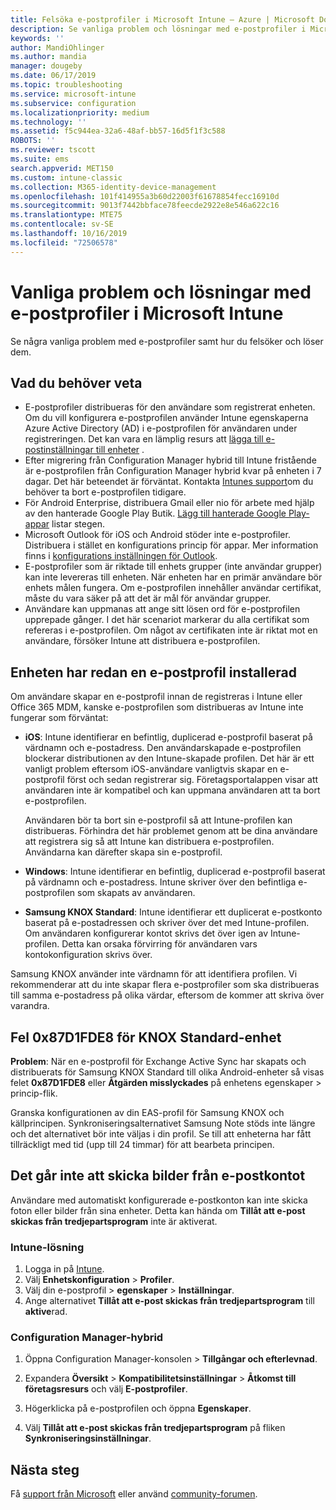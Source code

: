 ```yaml
---
title: Felsöka e-postprofiler i Microsoft Intune – Azure | Microsoft Docs
description: Se vanliga problem och lösningar med e-postprofiler i Microsoft Intune, inklusive duplicerade e-postprofiler och fel på Samsung KNOX Standard Android-enheter.
keywords: ''
author: MandiOhlinger
ms.author: mandia
manager: dougeby
ms.date: 06/17/2019
ms.topic: troubleshooting
ms.service: microsoft-intune
ms.subservice: configuration
ms.localizationpriority: medium
ms.technology: ''
ms.assetid: f5c944ea-32a6-48af-bb57-16d5f1f3c588
ROBOTS: ''
ms.reviewer: tscott
ms.suite: ems
search.appverid: MET150
ms.custom: intune-classic
ms.collection: M365-identity-device-management
ms.openlocfilehash: 101f414955a3b60d22003f61678854fecc16910d
ms.sourcegitcommit: 9013f7442bbface78feecde2922e8e546a622c16
ms.translationtype: MTE75
ms.contentlocale: sv-SE
ms.lasthandoff: 10/16/2019
ms.locfileid: "72506578"
---
```

# <a name="common-issues-and-resolutions-with-email-profiles-in-microsoft-intune"></a>Vanliga problem och lösningar med e-postprofiler i Microsoft Intune

Se några vanliga problem med e-postprofiler samt hur du felsöker och löser dem.

## <a name="what-you-need-to-know"></a>Vad du behöver veta

- E-postprofiler distribueras för den användare som registrerat enheten. Om du vill konfigurera e-postprofilen använder Intune egenskaperna Azure Active Directory (AD) i e-postprofilen för användaren under registreringen. Det kan vara en lämplig resurs att [lägga till e-postinställningar till enheter](email-settings-configure.md) .
- Efter migrering från Configuration Manager hybrid till Intune fristående är e-postprofilen från Configuration Manager hybrid kvar på enheten i 7 dagar. Det här beteendet är förväntat. Kontakta [Intunes support](../fundamentals/get-support.md)om du behöver ta bort e-postprofilen tidigare.
- För Android Enterprise, distribuera Gmail eller nio för arbete med hjälp av den hanterade Google Play Butik. [Lägg till hanterade Google Play-appar](../apps/apps-add-android-for-work.md) listar stegen.
- Microsoft Outlook för iOS och Android stöder inte e-postprofiler. Distribuera i stället en konfigurations princip för appar. Mer information finns i [konfigurations inställningen för Outlook](../apps/app-configuration-policies-outlook.md).
- E-postprofiler som är riktade till enhets grupper (inte användar grupper) kan inte levereras till enheten. När enheten har en primär användare bör enhets målen fungera. Om e-postprofilen innehåller användar certifikat, måste du vara säker på att det är mål för användar grupper.
- Användare kan uppmanas att ange sitt lösen ord för e-postprofilen upprepade gånger. I det här scenariot markerar du alla certifikat som refereras i e-postprofilen. Om något av certifikaten inte är riktat mot en användare, försöker Intune att distribuera e-postprofilen.

## <a name="device-already-has-an-email-profile-installed"></a>Enheten har redan en e-postprofil installerad

Om användare skapar en e-postprofil innan de registreras i Intune eller Office 365 MDM, kanske e-postprofilen som distribueras av Intune inte fungerar som förväntat:

- **iOS**: Intune identifierar en befintlig, duplicerad e-postprofil baserat på värdnamn och e-postadress. Den användarskapade e-postprofilen blockerar distributionen av den Intune-skapade profilen. Det här är ett vanligt problem eftersom iOS-användare vanligtvis skapar en e-postprofil först och sedan registrerar sig. Företagsportalappen visar att användaren inte är kompatibel och kan uppmana användaren att ta bort e-postprofilen.

  Användaren bör ta bort sin e-postprofil så att Intune-profilen kan distribueras. Förhindra det här problemet genom att be dina användare att registrera sig så att Intune kan distribuera e-postprofilen. Användarna kan därefter skapa sin e-postprofil.

- **Windows**: Intune identifierar en befintlig, duplicerad e-postprofil baserat på värdnamn och e-postadress. Intune skriver över den befintliga e-postprofilen som skapats av användaren.

- **Samsung KNOX Standard**: Intune identifierar ett duplicerat e-postkonto baserat på e-postadressen och skriver över det med Intune-profilen. Om användaren konfigurerar kontot skrivs det över igen av Intune-profilen. Detta kan orsaka förvirring för användaren vars kontokonfiguration skrivs över.

Samsung KNOX använder inte värdnamn för att identifiera profilen. Vi rekommenderar att du inte skapar flera e-postprofiler som ska distribueras till samma e-postadress på olika värdar, eftersom de kommer att skriva över varandra.

## <a name="error-0x87d1fde8-for-knox-standard-device"></a>Fel 0x87D1FDE8 för KNOX Standard-enhet

**Problem**: När en e-postprofil för Exchange Active Sync har skapats och distribuerats för Samsung KNOX Standard till olika Android-enheter så visas felet **0x87D1FDE8** eller **Åtgärden misslyckades** på enhetens egenskaper > princip-flik.

Granska konfigurationen av din EAS-profil för Samsung KNOX och källprincipen. Synkroniseringsalternativet Samsung Note stöds inte längre och det alternativet bör inte väljas i din profil. Se till att enheterna har fått tillräckligt med tid (upp till 24 timmar) för att bearbeta principen.

## <a name="unable-to-send-images-from--email-account"></a>Det går inte att skicka bilder från e-postkontot

Användare med automatiskt konfigurerade e-postkonton kan inte skicka foton eller bilder från sina enheter. Detta kan hända om **Tillåt att e-post skickas från tredjepartsprogram** inte är aktiverat.

### <a name="intune-solution"></a>Intune-lösning

1. Logga in på [Intune](https://go.microsoft.com/fwlink/?linkid=2090973).
2. Välj **Enhetskonfiguration** > **Profiler**.
3. Välj din e-postprofil > **egenskaper**  > **Inställningar**.
4. Ange alternativet **Tillåt att e-post skickas från tredjepartsprogram** till **aktive**rad.

### <a name="configuration-manager-hybrid"></a>Configuration Manager-hybrid

1. Öppna Configuration Manager-konsolen > **Tillgångar och efterlevnad**.

2. Expandera **Översikt** > **Kompatibilitetsinställningar** > **Åtkomst till företagsresurs** och välj **E-postprofiler**.

3. Högerklicka på e-postprofilen och öppna **Egenskaper**.

4. Välj **Tillåt att e-post skickas från tredjepartsprogram** på fliken **Synkroniseringsinställningar**.

## <a name="next-steps"></a>Nästa steg

Få [support från Microsoft](../fundamentals/get-support.md) eller använd [community-forumen](https://social.technet.microsoft.com/Forums/en-US/home?category=microsoftintune).
